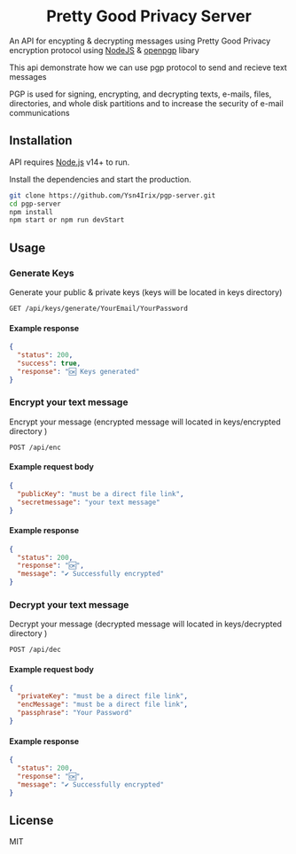 <h1 align="center">Pretty Good Privacy Server</h1>

An API for encypting & decrypting messages using Pretty Good Privacy encryption protocol using [NodeJS](https://nodejs.org) & [openpgp](https://www.openpgp.org) libary

This api demonstrate how we can use pgp protocol to send and recieve text messages

PGP is used for signing, encrypting, and decrypting texts, e-mails, files, directories, and whole disk partitions and to increase the security of e-mail communications

## Installation

API requires [Node.js](https://nodejs.org/) v14+ to run.

Install the dependencies and start the production.

```sh
git clone https://github.com/Ysn4Irix/pgp-server.git
cd pgp-server
npm install
npm start or npm run devStart
```

## Usage

### Generate Keys

Generate your public & private keys (keys will be located in keys directory)

```endpoint
GET /api/keys/generate/YourEmail/YourPassword
```

#### Example response

```json
{
  "status": 200,
  "success": true,
  "response": "🆗 Keys generated"
}
```

### Encrypt your text message

Encrypt your message (encrypted message will located in keys/encrypted directory )

```endpoint
POST /api/enc
```

#### Example request body

```json
{
  "publicKey": "must be a direct file link",
  "secretmessage": "your text message"
}
```

#### Example response

```json
{
  "status": 200,
  "response": "🆗",
  "message": "✔️ Successfully encrypted"
}
```

### Decrypt your text message

Decrypt your message (decrypted message will located in keys/decrypted directory )

```endpoint
POST /api/dec
```

#### Example request body

```json
{
  "privateKey": "must be a direct file link",
  "encMessage": "must be a direct file link",
  "passphrase": "Your Password"
}
```

#### Example response

```json
{
  "status": 200,
  "response": "🆗",
  "message": "✔️ Successfully encrypted"
}
```

## License

MIT
